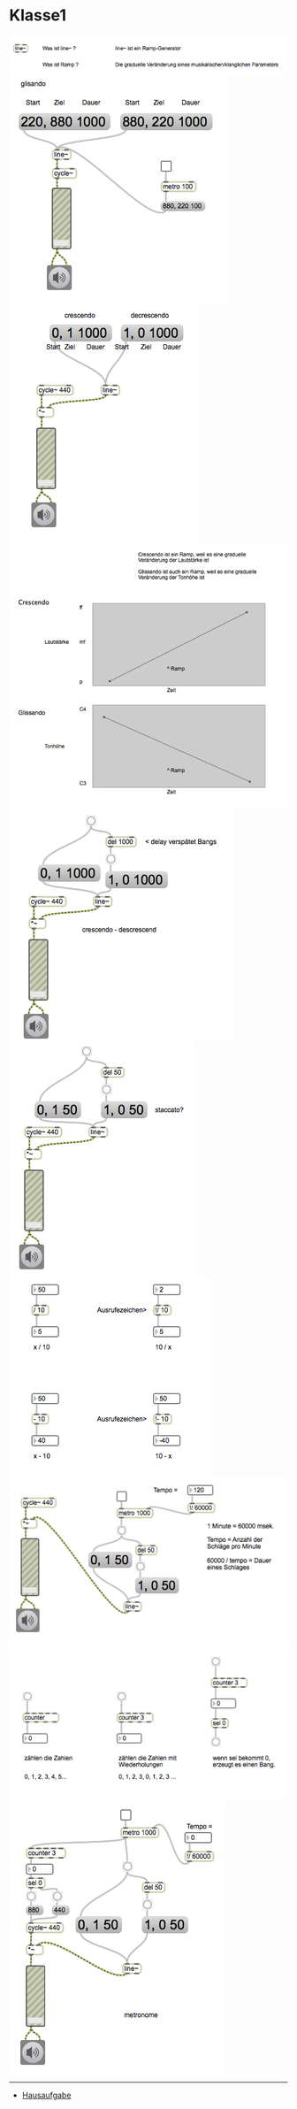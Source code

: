 # Klasse1


![](Klasse3/3-1.png)
![](Klasse3/3-2.png)
![](Klasse3/3-3.png)
![](Klasse3/3-4.png)
![](Klasse3/3-5.png)
![](Klasse3/3-6.png)
![](Klasse3/3-7.png)
![](Klasse3/3-8.png)
![](Klasse3/3-9.png)
![](Klasse3/3-10.png)

---
- [Hausaufgabe](Klasse3/Hausaufgabe.zip)
